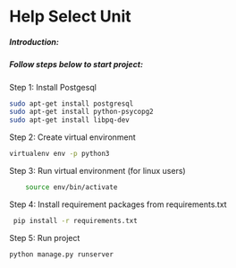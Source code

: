 # Help Select Unit
##### Introduction:


##### Follow steps below to start project:

Step 1: Install Postgesql
```bash    
sudo apt-get install postgresql
sudo apt-get install python-psycopg2
sudo apt-get install libpq-dev
```

Step 2: Create virtual environment
    
```bash    
virtualenv env -p python3
```

Step 3: Run virtual environment (for linux users)
    
```bash
    source env/bin/activate
```


Step 4: Install requirement packages from requirements.txt  

```bash
 pip install -r requirements.txt
```

    
Step 5: Run project
```bash
python manage.py runserver
```
